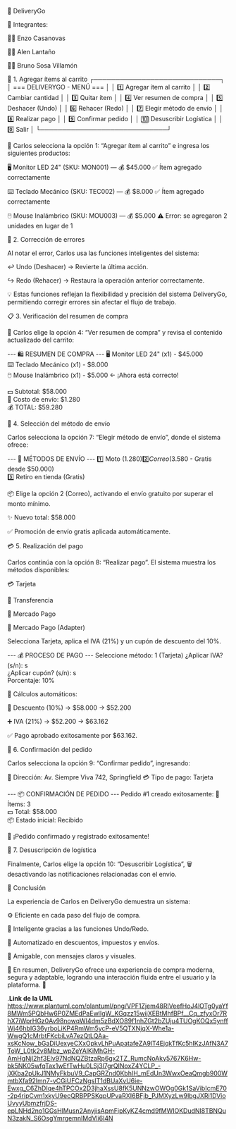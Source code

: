 🚀 DeliveryGo

👥 Integrantes:

🧑‍💻 Enzo Casanovas

🧑‍💻 Alen Lantaño

🧑‍💻 Bruno Sosa Villamón

🛒 1. Agregar ítems al carrito
┌─────────────────────────────┐
│   === DELIVERYGO - MENÚ ===  │
│   1️⃣ Agregar ítem al carrito │
│   2️⃣ Cambiar cantidad        │
│   3️⃣ Quitar ítem             │
│   4️⃣ Ver resumen de compra   │
│   5️⃣ Deshacer (Undo)         │
│   6️⃣ Rehacer (Redo)          │
│   7️⃣ Elegir método de envío  │
│   8️⃣ Realizar pago           │
│   9️⃣ Confirmar pedido        │
│   🔟 Desuscribir Logística    │
│   0️⃣ Salir                   │
└─────────────────────────────┘


🧠 Carlos selecciona la opción 1: “Agregar ítem al carrito” e ingresa los siguientes productos:

🖥️ Monitor LED 24" (SKU: MON001) — 💰 $45.000
✅ Ítem agregado correctamente

⌨️ Teclado Mecánico (SKU: TEC002) — 💰 $8.000
✅ Ítem agregado correctamente

🖱️ Mouse Inalámbrico (SKU: MOU003) — 💰 $5.000
⚠️ Error: se agregaron 2 unidades en lugar de 1

🔄 2. Corrección de errores

Al notar el error, Carlos usa las funciones inteligentes del sistema:

↩️ Undo (Deshacer) → Revierte la última acción.

↪️ Redo (Rehacer) → Restaura la operación anterior correctamente.

💡 Estas funciones reflejan la flexibilidad y precisión del sistema DeliveryGo, permitiendo corregir errores sin afectar el flujo de trabajo.

📋 3. Verificación del resumen de compra

🧾 Carlos elige la opción 4: “Ver resumen de compra” y revisa el contenido actualizado del carrito:

--- 🛍️ RESUMEN DE COMPRA ---
🖥️ Monitor LED 24" (x1) - $45.000  
⌨️ Teclado Mecánico (x1) - $8.000  
🖱️ Mouse Inalámbrico (x1) - $5.000  ← ¡Ahora está correcto!

💵 Subtotal: $58.000  
🚚 Costo de envío: $1.280  
💰 TOTAL: $59.280

🚚 4. Selección del método de envío

Carlos selecciona la opción 7: “Elegir método de envío”, donde el sistema ofrece:

--- 🚚 MÉTODOS DE ENVÍO ---
1️⃣ Moto ($1.280)  
2️⃣ Correo ($3.580 - Gratis desde $50.000)  
3️⃣ Retiro en tienda (Gratis)


📦 Elige la opción 2 (Correo), activando el envío gratuito por superar el monto mínimo.

✨ Nuevo total: $58.000

✅ Promoción de envío gratis aplicada automáticamente.

💳 5. Realización del pago

Carlos continúa con la opción 8: “Realizar pago”.
El sistema muestra los métodos disponibles:

💳 Tarjeta

💸 Transferencia

🏦 Mercado Pago

🔄 Mercado Pago (Adapter)

Selecciona Tarjeta, aplica el IVA (21%) y un cupón de descuento del 10%.

--- 💰 PROCESO DE PAGO ---
Seleccione método: 1 (Tarjeta)
¿Aplicar IVA? (s/n): s  
¿Aplicar cupón? (s/n): s  
Porcentaje: 10%


🧮 Cálculos automáticos:

🔻 Descuento (10%) → $58.000 → $52.200

➕ IVA (21%) → $52.200 → $63.162

✅ Pago aprobado exitosamente por $63.162.

🏁 6. Confirmación del pedido

Carlos selecciona la opción 9: “Confirmar pedido”, ingresando:

📍 Dirección: Av. Siempre Viva 742, Springfield
💳 Tipo de pago: Tarjeta

--- 📦 CONFIRMACIÓN DE PEDIDO ---
Pedido #1 creado exitosamente:
🛒 Ítems: 3  
💵 Total: $58.000  
📦 Estado inicial: Recibido


🎉 ¡Pedido confirmado y registrado exitosamente!

📴 7. Desuscripción de logística

Finalmente, Carlos elige la opción 10: “Desuscribir Logística”,
🗑️ desactivando las notificaciones relacionadas con el envío.

🧭 Conclusión

La experiencia de Carlos en DeliveryGo demuestra un sistema:

⚙️ Eficiente en cada paso del flujo de compra.

🧠 Inteligente gracias a las funciones Undo/Redo.

💸 Automatizado en descuentos, impuestos y envíos.

💬 Amigable, con mensajes claros y visuales.

💼 En resumen, DeliveryGo ofrece una experiencia de compra moderna, segura y adaptable, logrando una interacción fluida entre el usuario y la plataforma. 🚀

.**Link de la UML**
https://www.plantuml.com/plantuml/png/VPF1Zjem48RlVeefHoJ4lOTg0yaYf8MWm5PQbHw6P0ZMEdPaEwlIgW_KGqzz15wijXEBtMhfBPf__Cq_zfyxOr7RhX7iWprHGz0Av98nowqWI4dm5zBdXO89f1nhZGt2bZUju4TUOgKOQx5ynffWj46hbIG36yrboLiKP4RmWm5ycP-eV5QTXNjqX-Whe1a-WwgQ1cMrbtFKcbiLvA7ezQtLQAa-xsKcNow_bGaDiUexyeCXxOpkvLhPuApatafeZA9lT4EjqkTfKc5hIKzJAfN3A7ToW_L0tk2v8Mbz_wpZeYAlKiMhGH-AmHgNjI2hf3Elv97NdNQZBtzaRp6gx2TZ_RumcNoAky5767K6Hw-bk5NK05wfqTax1wEfTwHu0LSj3l7grQINoxZ4YCLP_-jXKba2pUkJ1NMyFkbuV9_CapGRZnd0KbhIH_mEdUn3WwxOeaQmgb900WmtbXfa92lmn7-vCGiUFCzNgsIT1dBUaXvU6ie-Ewxg_C6ZhDIqe4hTPCOx2D3jhaXssU8fK5UNNzwOWOg0Gk1SaVibIcmE70-2p4ripCvm1xkyU9ecQRBPPSKqpUPvaRXI6BFjb_PJMXyzLw9lbgJXRi1DVioUvyyUbmzfrjDS-epLNHd2no1GGsHlMusn2AnyjisApmFipKyKZ4cmd9fMWIOKDudNl8TBNQuN3zakN_S6OsgYmrgemnlMdVli6l4N
